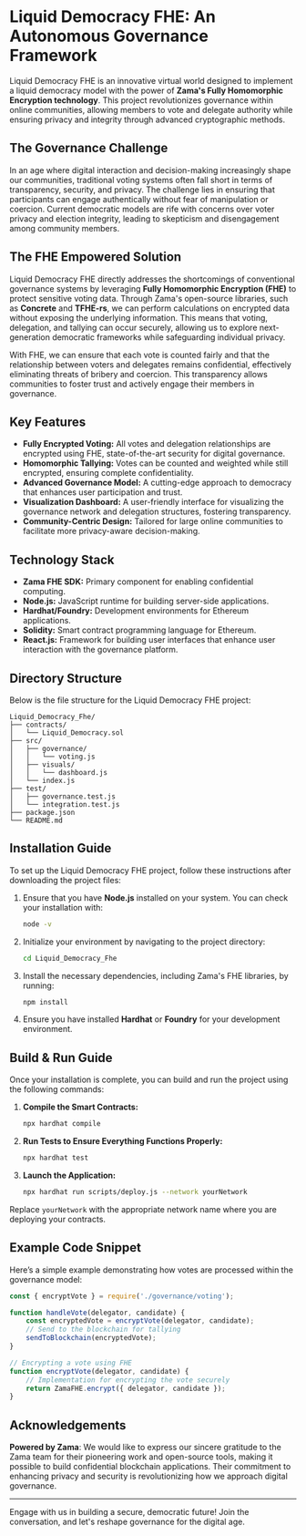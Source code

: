 # Liquid Democracy FHE: An Autonomous Governance Framework

Liquid Democracy FHE is an innovative virtual world designed to implement a liquid democracy model with the power of **Zama's Fully Homomorphic Encryption technology**. This project revolutionizes governance within online communities, allowing members to vote and delegate authority while ensuring privacy and integrity through advanced cryptographic methods.

## The Governance Challenge

In an age where digital interaction and decision-making increasingly shape our communities, traditional voting systems often fall short in terms of transparency, security, and privacy. The challenge lies in ensuring that participants can engage authentically without fear of manipulation or coercion. Current democratic models are rife with concerns over voter privacy and election integrity, leading to skepticism and disengagement among community members.

## The FHE Empowered Solution

Liquid Democracy FHE directly addresses the shortcomings of conventional governance systems by leveraging **Fully Homomorphic Encryption (FHE)** to protect sensitive voting data. Through Zama's open-source libraries, such as **Concrete** and **TFHE-rs**, we can perform calculations on encrypted data without exposing the underlying information. This means that voting, delegation, and tallying can occur securely, allowing us to explore next-generation democratic frameworks while safeguarding individual privacy.

With FHE, we can ensure that each vote is counted fairly and that the relationship between voters and delegates remains confidential, effectively eliminating threats of bribery and coercion. This transparency allows communities to foster trust and actively engage their members in governance.

## Key Features

- **Fully Encrypted Voting:** All votes and delegation relationships are encrypted using FHE, state-of-the-art security for digital governance.
- **Homomorphic Tallying:** Votes can be counted and weighted while still encrypted, ensuring complete confidentiality.
- **Advanced Governance Model:** A cutting-edge approach to democracy that enhances user participation and trust.
- **Visualization Dashboard:** A user-friendly interface for visualizing the governance network and delegation structures, fostering transparency.
- **Community-Centric Design:** Tailored for large online communities to facilitate more privacy-aware decision-making.

## Technology Stack

- **Zama FHE SDK:** Primary component for enabling confidential computing.
- **Node.js:** JavaScript runtime for building server-side applications.
- **Hardhat/Foundry:** Development environments for Ethereum applications.
- **Solidity:** Smart contract programming language for Ethereum.
- **React.js:** Framework for building user interfaces that enhance user interaction with the governance platform.

## Directory Structure

Below is the file structure for the Liquid Democracy FHE project:

```
Liquid_Democracy_Fhe/
├── contracts/
│   └── Liquid_Democracy.sol
├── src/
│   ├── governance/
│   │   └── voting.js
│   ├── visuals/
│   │   └── dashboard.js
│   └── index.js
├── test/
│   ├── governance.test.js
│   └── integration.test.js
├── package.json
└── README.md
```

## Installation Guide

To set up the Liquid Democracy FHE project, follow these instructions after downloading the project files:

1. Ensure that you have **Node.js** installed on your system. You can check your installation with:
   ```bash
   node -v
   ```

2. Initialize your environment by navigating to the project directory:
   ```bash
   cd Liquid_Democracy_Fhe
   ```

3. Install the necessary dependencies, including Zama's FHE libraries, by running:
   ```bash
   npm install
   ```

4. Ensure you have installed **Hardhat** or **Foundry** for your development environment.

## Build & Run Guide

Once your installation is complete, you can build and run the project using the following commands:

1. **Compile the Smart Contracts:**
   ```bash
   npx hardhat compile
   ```

2. **Run Tests to Ensure Everything Functions Properly:**
   ```bash
   npx hardhat test
   ```

3. **Launch the Application:**
   ```bash
   npx hardhat run scripts/deploy.js --network yourNetwork
   ```

Replace `yourNetwork` with the appropriate network name where you are deploying your contracts.

## Example Code Snippet

Here’s a simple example demonstrating how votes are processed within the governance model:

```javascript
const { encryptVote } = require('./governance/voting');

function handleVote(delegator, candidate) {
    const encryptedVote = encryptVote(delegator, candidate);
    // Send to the blockchain for tallying
    sendToBlockchain(encryptedVote);
}

// Encrypting a vote using FHE
function encryptVote(delegator, candidate) {
    // Implementation for encrypting the vote securely
    return ZamaFHE.encrypt({ delegator, candidate });
}
```

## Acknowledgements

**Powered by Zama**: We would like to express our sincere gratitude to the Zama team for their pioneering work and open-source tools, making it possible to build confidential blockchain applications. Their commitment to enhancing privacy and security is revolutionizing how we approach digital governance.

---

Engage with us in building a secure, democratic future! Join the conversation, and let's reshape governance for the digital age.
